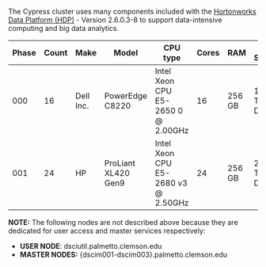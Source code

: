 
The Cypress cluster uses many components included with the <a href="https://hortonworks.com/products/data-center/hdp/" target="_blank">Hortonworks Data Platform (HDP)</a> - Version 2.6.0.3-8 to support data-intensive computing and big data analytics.

Phase	| Count | Make | Model | CPU type | Cores | RAM | Local Storage | Host Names
--------|-------|------|-------|----------|-------|-----|----------------|--------------
000 | 16 | Dell Inc. | PowerEdge C8220 | Intel Xeon CPU E5-2650 0 @ 2.00GHz | 16 | 256 GB | 12 x 1 TB Drives | {dsci001-dsci016}.palmetto.clemson.edu
001 | 24 | HP | ProLiant XL420 Gen9 | Intel Xeon CPU E5-2680 v3 @ 2.50GHz | 24 | 256 GB | 24 x 6 TB Drives | {dsci017-dsci040}.palmetto.clemson.edu

**NOTE:** The following nodes are not described above because they are dedicated for user access and master services respectively:

- **USER NODE**: dsciutil.palmetto.clemson.edu
- **MASTER NODES:** {dscim001-dscim003}.palmetto.clemson.edu
